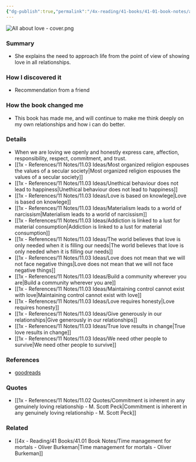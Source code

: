 ```yaml
---
{"dg-publish":true,"permalink":"/4x-reading/41-books/41-01-book-notes/all-about-love-new-visions-bell-hooks/","title":"All About Love - New Visions - bell hooks","created":"2025-03-27T22:51:45.026+03:00","updated":"2025-04-14T19:39:37.103+03:00"}
---
```


![All about love - cover.png](/img/user/4x%20-%20Reading/41%20Books/41.03%20Cover%20images/All%20about%20love%20-%20cover.png)
### Summary
- She explains the need to approach life from the point of view of showing love in all relationships.

### How I discovered it
- Recommendation from a friend

### How the book changed me
- This book has made me, and will continue to make me think deeply on my own relationships and how i can do better.

### Details
- When we are loving we openly and honestly express care, affection, responsibility, respect, commitment, and trust.
- [[1x - References/11 Notes/11.03 Ideas/Most organized religion espouses the values of a secular society\|Most organized religion espouses the values of a secular society]]
- [[1x - References/11 Notes/11.03 Ideas/Unethical behaviour does not lead to happiness\|Unethical behaviour does not lead to happiness]]
- [[1x - References/11 Notes/11.03 Ideas/Love is based on knowlege\|Love is based on knowlege]]
- [[1x - References/11 Notes/11.03 Ideas/Materialism leads to a world of narcissism\|Materialism leads to a world of narcissism]]
- [[1x - References/11 Notes/11.03 Ideas/Addiction is linked to a lust for material consumption\|Addiction is linked to a lust for material consumption]]
- [[1x - References/11 Notes/11.03 Ideas/The world believes that love is only needed when it is filling our needs\|The world believes that love is only needed when it is filling our needs]]
- [[1x - References/11 Notes/11.03 Ideas/Love does not mean that we will not face negative things\|Love does not mean that we will not face negative things]]
- [[1x - References/11 Notes/11.03 Ideas/Build a community wherever you are\|Build a community wherever you are]]
- [[1x - References/11 Notes/11.03 Ideas/Maintaining control cannot exist with love\|Maintaining control cannot exist with love]]
- [[1x - References/11 Notes/11.03 Ideas/Love requires honesty\|Love requires honesty]]
- [[1x - References/11 Notes/11.03 Ideas/Give generously in our relationships\|Give generously in our relationships]]
- [[1x - References/11 Notes/11.03 Ideas/True love results in change\|True love results in change]]
- [[1x - References/11 Notes/11.03 Ideas/We need other people to survive\|We need other people to survive]]

### References
- [goodreads](https://www.goodreads.com/book/show/17607.All_About_Love)

### Quotes
- [[1x - References/11 Notes/11.02 Quotes/Commitment is inherent in any genuinely loving relationship - M. Scott Peck\|Commitment is inherent in any genuinely loving relationship - M. Scott Peck]]

### Related
- [[4x - Reading/41 Books/41.01 Book Notes/Time management for mortals - Oliver Burkeman\|Time management for mortals - Oliver Burkeman]]
